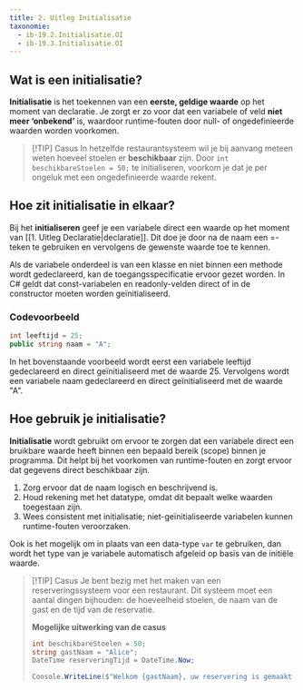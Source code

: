 ```yaml
---
title: 2. Uitleg Initialisatie
taxonomie:
  - ib-19.2.Initialisatie.OI
  - ib-19.3.Initialisatie.OI
---
```


## Wat is een initialisatie?
**Initialisatie** is het toekennen van een **eerste, geldige waarde** op het moment van declaratie. Je zorgt er zo voor dat een variabele of veld **niet meer ‘onbekend’** is, waardoor runtime-fouten door null- of ongedefinieerde waarden worden voorkomen.

> [!TIP] Casus
> In hetzelfde restaurant­systeem wil je bij aanvang meteen weten hoeveel stoelen er **beschikbaar** zijn. Door `int beschikbareStoelen = 50;` te initialiseren, voorkom je dat je per ongeluk met een ongedefinieerde waarde rekent.  

## Hoe zit initialisatie in elkaar?
Bij het **initialiseren** geef je een variabele direct een waarde op het moment van [[1. Uitleg Declaratie|declaratie]]. Dit doe je door na de naam een =-teken te gebruiken en vervolgens de gewenste waarde toe te kennen.

Als de variabele onderdeel is van een klasse en niet binnen een methode wordt gedeclareerd, kan de toegangsspecificatie ervoor gezet worden. In C# geldt dat const-variabelen en readonly-velden direct of in de constructor moeten worden geïnitialiseerd.

### Codevoorbeeld
```csharp
int leeftijd = 25;
public string naam = "A";
```

In het bovenstaande voorbeeld wordt eerst een variabele leeftijd gedeclareerd en direct geïnitialiseerd met de waarde 25. Vervolgens wordt een variabele naam gedeclareerd en direct geïnitialiseerd met de waarde "A".

## Hoe gebruik je initialisatie?
**Initialisatie** wordt gebruikt om ervoor te zorgen dat een variabele direct een bruikbare waarde heeft binnen een bepaald bereik (scope) binnen je programma. Dit helpt bij het voorkomen van runtime-fouten en zorgt ervoor dat gegevens direct beschikbaar zijn.

1. Zorg ervoor dat de naam logisch en beschrijvend is.
2. Houd rekening met het datatype, omdat dit bepaalt welke waarden toegestaan zijn.
3. Wees consistent met initialisatie; niet-geïnitialiseerde variabelen kunnen runtime-fouten veroorzaken.

Ook is het mogelijk om in plaats van een data-type `var` te gebruiken, dan wordt het type van je variabele automatisch afgeleid op basis van de initiële waarde.

> [!TIP] Casus
> Je bent bezig met het maken van een reserveringssysteem voor een restaurant. Dit systeem moet een aantal dingen bijhouden: de hoeveelheid stoelen, de naam van de gast en de tijd van de reservatie.
> 
> **Mogelijke uitwerking van de casus**
> ```csharp
> int beschikbareStoelen = 50;
> string gastNaam = "Alice";
> DateTime reserveringTijd = DateTime.Now;
> 
> Console.WriteLine($"Welkom {gastNaam}, uw reservering is gemaakt voor {reserveringTijd}. Er zijn nog {beschikbareStoelen} stoelen beschikbaar.");
> ```
